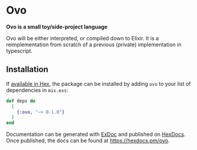 # Ovo

**Ovo is a small toy/side-project language**

Ovo will be either interpreted, or compiled down to Elixir. It is a reimplementation from scratch of a previous (private) implementation in typescript.

## Installation

If [available in Hex](https://hex.pm/docs/publish), the package can be installed
by adding `ovo` to your list of dependencies in `mix.exs`:

```elixir
def deps do
  [
    {:ovo, "~> 0.1.0"}
  ]
end
```

Documentation can be generated with [ExDoc](https://github.com/elixir-lang/ex_doc)
and published on [HexDocs](https://hexdocs.pm). Once published, the docs can
be found at <https://hexdocs.pm/ovo>.

